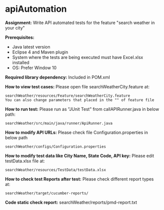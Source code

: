 # apiAutomation
**Assignment:** Write API automated tests for the feature "search weather in your city"

**Prerequisites:**
 - Java latest version
 - Eclipse 4 and  Maven plugin
 - System where the tests are being executed must have Excel.xlsx installed
 - OS: Prefer Window 10


**Required library dependency:**  Included in POM.xml

**How to view test cases:** Please open file searchWeatherCity.feature at:

    searchWeather/resources/Feature/searchWeatherCity.feature  
    You can also change parameters that placed in the "" of feature file
            
**How to run test:** Please run as "JUnit Test"  from callAPIRunner.java in below path:

    searchWeather/src/main/java/runner/ApiRunner.java
    
**How to modify API URLs:** Please check file Configuration.properties in below path

    searchWeather/configs/Configuration.properties 
    
**How to modify test data like City Name, State Code, API key:** Please edit testData.xlsx file at:

    searchWeather/resources/TestData/testData.xlsx
    
**How to check test Reports after test:** Please check different report types at:

    searchWeather/target/cucumber-reports/

**Code static check report:** searchWeather/reports/pmd-report.txt
